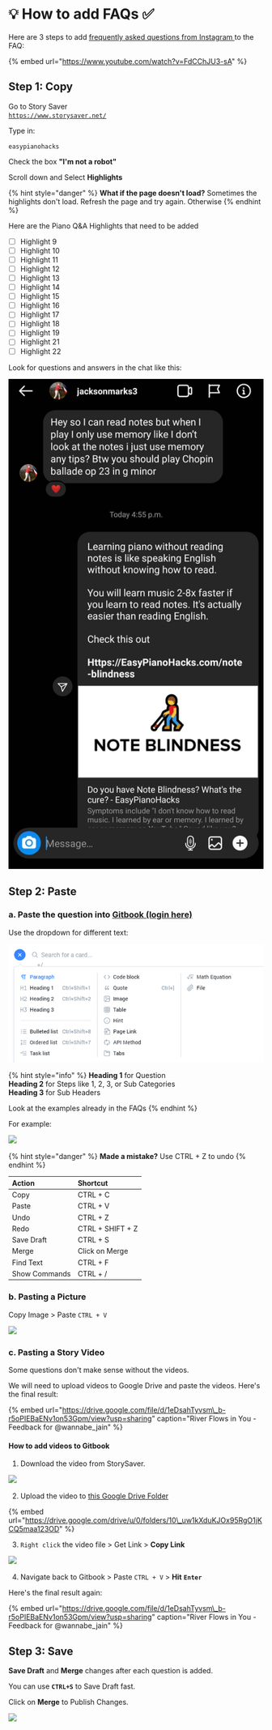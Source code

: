 # 💡 How to add FAQs ✅

Here are 3 steps to add [frequently asked questions from Instagram ](https://www.instagram.com/easypianohacks/)to the FAQ:

{% embed url="https://www.youtube.com/watch?v=FdCChJU3-sA" %}

## Step 1: Copy

Go to Story Saver   
[`https://www.storysaver.net/`](https://www.storysaver.net/)

Type in:

```text
easypianohacks
```

Check the box **"I'm not a robot"**

Scroll down and Select **Highlights**

{% hint style="danger" %}
**What if the page doesn't load?** Sometimes the highlights don't load. Refresh the page and try again. Otherwise 
{% endhint %}

Here are the Piano Q&A Highlights that need to be added

* [ ] Highlight 9
* [ ] Highlight 10
* [ ] Highlight 11
* [ ] Highlight 12
* [ ] Highlight 13
* [ ] Highlight 14
* [ ] Highlight 15
* [ ] Highlight 16
* [ ] Highlight 17
* [ ] Highlight 18
* [ ] Highlight 19
* [ ] Highlight 21
* [ ] Highlight 22

Look for questions and answers in the chat like this:

![](../.gitbook/assets/image.png)

## Step 2: Paste 

### a. Paste the question into [Gitbook \(login here\)](https://app.gitbook.com/login)

Use the dropdown for different text:

![](../.gitbook/assets/image%20%281%29.png)

{% hint style="info" %}
**Heading 1** for Question  
**Heading 2** for Steps like 1, 2, 3, or Sub Categories  
**Heading 3** for Sub Headers  
  
Look at the examples already in the FAQs
{% endhint %}



For example:

![](https://i.gyazo.com/43c5b070b2361573a181f426c2b29877.gif)

{% hint style="danger" %}
**Made a mistake?** Use CTRL + Z to undo
{% endhint %}

| Action | Shortcut |
| :--- | :--- |
| Copy | CTRL + C |
| Paste | CTRL + V |
| Undo | CTRL + Z |
| Redo | CTRL + SHIFT + Z |
| Save Draft | CTRL + S |
| Merge | Click on Merge |
| Find Text | CTRL + F |
| Show Commands | CTRL + / |



### b. Pasting a Picture

Copy Image &gt; Paste  `CTRL + V`

![](https://i.gyazo.com/2eaf0fdd18589b75d99e0c4aea9df519.gif)

### 

### c. Pasting a Story Video

Some questions don't make sense without the videos. 

We will need to upload videos to Google Drive and paste the videos. Here's the final result:

{% embed url="https://drive.google.com/file/d/1eDsahTyvsm\_b-r5oPIEBaENv1on53Gpm/view?usp=sharing" caption="River Flows in You - Feedback for @wannabe\_jain" %}

#### How to add videos to Gitbook

1. Download the video from StorySaver.

![](https://i.gyazo.com/5e6d3417e4ca4f7c2fc5872b5f59bcab.gif)



2. Upload the video to [this Google Drive Folder](https://drive.google.com/drive/u/0/folders/10_uw1kXduKJOx95RgO1jKCQ5maa123OD)

{% embed url="https://drive.google.com/drive/u/0/folders/10\_uw1kXduKJOx95RgO1jKCQ5maa123OD" %}

3. `Right click` the video file &gt; Get Link &gt; **Copy Link**  

![](https://i.gyazo.com/6d63b8d8f85dc9073c5799a0e31c7a4b.gif)

4. Navigate back to Gitbook &gt; Paste `CTRL + V` &gt; **Hit** **`Enter`**

Here's the final result again:

{% embed url="https://drive.google.com/file/d/1eDsahTyvsm\_b-r5oPIEBaENv1on53Gpm/view?usp=sharing" caption="River Flows in You - Feedback for @wannabe\_jain" %}





## Step 3: Save

**Save Draft** and **Merge** changes after each question is added.

You can use **`CTRL+S`** to Save Draft fast.

Click on **Merge** to Publish Changes.

![](https://i.gyazo.com/964783f56f43eae537476ea62dbd0739.gif)







